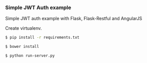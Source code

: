 ### Simple JWT Auth example

Simple JWT auth example with Flask, Flask-Restful and AngularJS


Create virtualenv.

```sh
$ pip install -r requirements.txt
```

```sh
$ bower install
```

```sh
$ python run-server.py
```